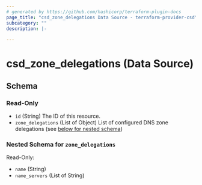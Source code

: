 ```yaml
---
# generated by https://github.com/hashicorp/terraform-plugin-docs
page_title: "csd_zone_delegations Data Source - terraform-provider-csd"
subcategory: ""
description: |-
  
---
```


# csd_zone_delegations (Data Source)





<!-- schema generated by tfplugindocs -->
## Schema

### Read-Only

- `id` (String) The ID of this resource.
- `zone_delegations` (List of Object) List of configured DNS zone delegations (see [below for nested schema](#nestedatt--zone_delegations))

<a id="nestedatt--zone_delegations"></a>
### Nested Schema for `zone_delegations`

Read-Only:

- `name` (String)
- `name_servers` (List of String)
